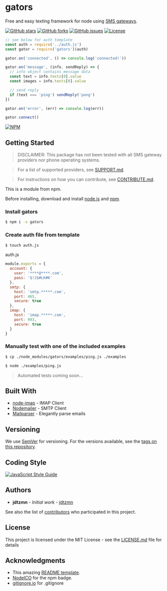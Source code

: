# gators

Free and easy texting framework for node using [SMS gateways][SMS-article].

[![GitHub stars][stars-image]][stars-url]
[![GitHub forks][forks-image]][forks-url]
[![GitHub issues][issues-image]][issues-url]
[![License][license-image]][license-url]

```js
// see below for auth template
const auth = require('../auth.js')
const gator = require('gators')(auth)

gator.on('connected', () => console.log('connected!'))

gator.on('message', (info, sendReply) => {
  // info object contains message data
  const text = info.texts[0].value
  const images = info.texts[0].value

  // send reply
  if (text === 'ping') sendReply('pong')
})

gator.on('error', (err) => console.log(err))

gator.connect()
```

[![NPM](https://nodei.co/npm/gators.png)](https://nodei.co/npm/gators/)

## Getting Started

> DISCLAIMER: This package has not been tested with all SMS gateway providers nor phone operating systems.

> For a list of supported providers, see [SUPPORT.md](SUPPORT.md).

> For instructions on how you can contribute, see [CONTRIBUTE.md](CONTRIBUTE.md).

This is a module from npm.

Before installing, download and install [node.js](https://nodejs.org/) and [npm](https://npmjs.com).

### Install gators

```bash
$ npm i -s gators
```

### Create auth file from template

```bash
$ touch auth.js
```

auth.js

```js
module.exports = {
  account: {
    user: '****@****.com',
    pass: '$!J$#LK#K'
  },
  smtp: {
    host: 'smtp.*****.com',
    port: 465,
    secure: true
  },
  imap: {
    host: 'imap.*****.com',
    port: 993,
    secure: true
  }
}
```

### Manually test with one of the included examples

```bash
$ cp ./node_modules/gators/examples/ping.js ./examples

$ node ./examples/ping.js
```

> Automated tests coming soon...

## Built With

* [node-imap](https://github.com/mscdex/node-imap) - IMAP Client
* [Nodemailer](https://nodemailer.com/) - SMTP Client
* [Mailparser](https://nodemailer.com/extras/mailparser/) - Elegantly parse emails

## Versioning

We use [SemVer](http://semver.org/) for versioning. For the versions available, see the [tags on this repository](https://github.com/jdtzmn/gators/tags).

## Coding Style

[![JavaScript Style Guide](https://cdn.rawgit.com/standard/standard/master/badge.svg)](https://github.com/standard/standard)

## Authors

* **jdtzmn** - *Initial work* - [jdtzmn](https://github.com/jdtzmn)

See also the list of [contributors](https://github.com/jdtzmn/gators/contributors) who participated in this project.

## License

This project is licensed under the MIT License - see the [LICENSE.md](LICENSE.md) file for details

## Acknowledgments

* This amazing [README template](https://gist.github.com/PurpleBooth/109311bb0361f32d87a2).
* [NodeICO](https://nodei.co) for the npm badge.
* [gitignore.io](https://gitignore.io) for .gitignore

[SMS-article]: https://en.wikipedia.org/wiki/SMS_gateway#Email_clients
[stars-image]: https://img.shields.io/github/stars/jdtzmn/gators.svg
[stars-url]: https://github.com/jdtzmn/gators/stargazers
[forks-image]: https://img.shields.io/github/forks/jdtzmn/gators.svg
[forks-url]: https://github.com/jdtzmn/gators/network
[issues-image]: https://img.shields.io/github/issues/jdtzmn/gators.svg
[issues-url]: https://github.com/jdtzmn/gators/issues
[license-image]: https://img.shields.io/github/license/jdtzmn/gators.svg
[license-url]: https://github.com/jdtzmn/gators/blob/master/LICENSE.md
